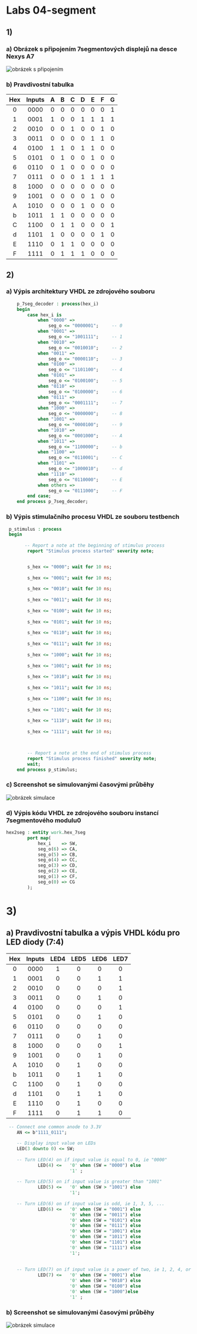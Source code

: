 # Labs 04-segment

## 1)

### a) Obrázek s připojením 7segmentových displejů na desce Nexys A7

![obrázek s připojením](https://github.com/david3891/Digital-electronics-1/blob/main/Labs/03-vivado/images/n4r.png)

### b) Pravdivostní tabulka
| **Hex** | **Inputs** | **A** | **B** | **C** | **D** | **E** | **F** | **G** |
| :-: | :-: | :-: | :-: | :-: | :-: | :-: | :-: | :-: |
| 0 | 0000 | 0 | 0 | 0 | 0 | 0 | 0 | 1 |
| 1 | 0001 | 1 | 0 | 0 | 1 | 1 | 1 | 1 |
| 2 | 0010 | 0 | 0 | 1 | 0 | 0 | 1 | 0 |
| 3 | 0011 | 0 | 0 | 0 | 0 | 1 | 1 | 0 |
| 4 | 0100 | 1 | 1 | 0 | 1 | 1 | 0 | 0 |
| 5 | 0101 | 0 | 1 | 0 | 0 | 1 | 0 | 0 |
| 6 | 0110 | 0 | 1 | 0 | 0 | 0 | 0 | 0 |
| 7 | 0111 | 0 | 0 | 0 | 1 | 1 | 1 | 1 |
| 8 | 1000 | 0 | 0 | 0 | 0 | 0 | 0 | 0 |
| 9 | 1001 | 0 | 0 | 0 | 0 | 1 | 0 | 0 |
| A | 1010 | 0 | 0 | 0 | 1 | 0 | 0 | 0 |
| b | 1011 | 1 | 1 | 0 | 0 | 0 | 0 | 0 |
| C | 1100 | 0 | 1 | 1 | 0 | 0 | 0 | 1 |
| d | 1101 | 1 | 0 | 0 | 0 | 0 | 1 | 0 |
| E | 1110 | 0 | 1 | 1 | 0 | 0 | 0 | 0 |
| F | 1111 | 0 | 1 | 1 | 1 | 0 | 0 | 0 |

## 2)

### a) Výpis architektury VHDL ze zdrojového souboru

```VHDL
    p_7seg_decoder : process(hex_i)
    begin
        case hex_i is
            when "0000" =>
                seg_o <= "0000001";     -- 0
            when "0001" =>
                seg_o <= "1001111";     -- 1
            when "0010" =>
                seg_o <= "0010010";     -- 2 
            when "0011" =>
                seg_o <= "0000110";     -- 3
            when "0100" =>
                seg_o <= "1101100";     -- 4
            when "0101" =>
                seg_o <= "0100100";     -- 5
            when "0110" =>
                seg_o <= "0100000";     -- 6 
            when "0111" =>
                seg_o <= "0001111";     -- 7                     
            when "1000" =>
                seg_o <= "0000000";     -- 8
            when "1001" =>
                seg_o <= "0000100";     -- 9
            when "1010" =>
                seg_o <= "0001000";     -- A 
            when "1011" =>
                seg_o <= "1100000";     -- b 
            when "1100" =>
                seg_o <= "0110001";     -- C 
            when "1101" =>
                seg_o <= "1000010";     -- d 
            when "1110" =>
                seg_o <= "0110000";     -- E
            when others =>
                seg_o <= "0111000";     -- F
        end case;
    end process p_7seg_decoder;
```

### b) Výpis stimulačního procesu VHDL ze souboru testbench

```VHDL
 p_stimulus : process
 begin
        
       -- Report a note at the beginning of stimulus process
        report "Stimulus process started" severity note;


        s_hex <= "0000"; wait for 10 ns;
        
        s_hex <= "0001"; wait for 10 ns;
        
        s_hex <= "0010"; wait for 10 ns;
        
        s_hex <= "0011"; wait for 10 ns;
        
        s_hex <= "0100"; wait for 10 ns;
        
        s_hex <= "0101"; wait for 10 ns;
        
        s_hex <= "0110"; wait for 10 ns;
        
        s_hex <= "0111"; wait for 10 ns;
        
        s_hex <= "1000"; wait for 10 ns;
        
        s_hex <= "1001"; wait for 10 ns;
        
        s_hex <= "1010"; wait for 10 ns;
        
        s_hex <= "1011"; wait for 10 ns;
        
        s_hex <= "1100"; wait for 10 ns;
        
        s_hex <= "1101"; wait for 10 ns;
        
        s_hex <= "1110"; wait for 10 ns;
        
        s_hex <= "1111"; wait for 10 ns;

        

        -- Report a note at the end of stimulus process
        report "Stimulus process finished" severity note;
        wait;
    end process p_stimulus;
```

### c) Screenshot se simulovanými časovými průběhy

![obrázek simulace](https://github.com/david3891/Digital-electronics-1/blob/main/Labs/04-segment/images/simulace.png)

### d) Výpis kódu VHDL ze zdrojového souboru instancí 7segmentového modulu0

```VHDL
hex2seg : entity work.hex_7seg
        port map(
            hex_i    => SW,
            seg_o(6) => CA,
            seg_o(5) => CB,
            seg_o(4) => CC,
            seg_o(3) => CD,
            seg_o(2) => CE,
            seg_o(1) => CF,
            seg_o(0) => CG
        );
```
# 3)

## a) Pravdivostní tabulka a výpis VHDL kódu pro LED diody (7:4)

| **Hex** | **Inputs** | **LED4** | **LED5** | **LED6** | **LED7** |
| :-: | :-: | :-: | :-: | :-: | :-: |
| 0 | 0000 | 1 | 0 | 0 | 0 |
| 1 | 0001 | 0 | 0 | 1 | 1 |
| 2 | 0010 | 0 | 0 | 0 | 1 |
| 3 | 0011 | 0 | 0 | 1 | 0 |
| 4 | 0100 | 0 | 0 | 0 | 1 |
| 5 | 0101 | 0 | 0 | 1 | 0 |
| 6 | 0110 | 0 | 0 | 0 | 0 |
| 7 | 0111 | 0 | 0 | 1 | 0 |
| 8 | 1000 | 0 | 0 | 0 | 1 |
| 9 | 1001 | 0 | 0 | 1 | 0 |
| A | 1010 | 0 | 1 | 0 | 0 |
| b | 1011 | 0 | 1 | 1 | 0 |
| C | 1100 | 0 | 1 | 0 | 0 |
| d | 1101 | 0 | 1 | 1 | 0 |
| E | 1110 | 0 | 1 | 0 | 0 |
| F | 1111 | 0 | 1 | 1 | 0 |

```VHDL
 -- Connect one common anode to 3.3V    
    AN <= b"1111_0111";
    
    -- Display input value on LEDs
    LED(3 downto 0) <= SW;  
    
    -- Turn LED(4) on if input value is equal to 0, ie "0000"
            LED(4) <=   '0' when (SW = "0000") else
                        '1' ;
    
    -- Turn LED(5) on if input value is greater than "1001"
            LED(5) <=   '0' when (SW > "1001") else
                        '1'; 
    
    -- Turn LED(6) on if input value is odd, ie 1, 3, 5, ...
            LED(6) <=   '0' when (SW = "0001") else
                        '0' when (SW = "0011") else
                        '0' when (SW = "0101") else
                        '0' when (SW = "0111") else
                        '0' when (SW = "1001") else
                        '0' when (SW = "1011") else                        
                        '0' when (SW = "1101") else                        
                        '0' when (SW = "1111") else
                        '1';
           
    
    -- Turn LED(7) on if input value is a power of two, ie 1, 2, 4, or 8
            LED(7) <=   '0' when (SW = "0001") else
                        '0' when (SW = "0010") else                     
                        '0' when (SW = "0100") else                        
                        '0' when (SW = "1000")else
                        '1' ;
```

### b) Screenshot se simulovanými časovými průběhy

![obrázek simulace](https://github.com/david3891/Digital-electronics-1/blob/main/Labs/04-segment/images/simulace.png)
